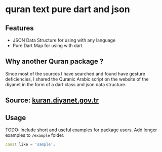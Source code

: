 <!--
This README describes the package. If you publish this package to pub.dev,
this README's contents appear on the landing page for your package.

For information about how to write a good package README, see the guide for
[writing package pages](https://dart.dev/guides/libraries/writing-package-pages).

For general information about developing packages, see the Dart guide for
[creating packages](https://dart.dev/guides/libraries/create-library-packages)
and the Flutter guide for
[developing packages and plugins](https://flutter.dev/developing-packages).
-->

# quran text pure dart and json 

## Features
- JSON Data Structure for using with any language
- Pure Dart Map for using with dart

## Why another Quran package ? 
Since most of the sources I have searched and found have gesture deficiencies, I shared the Quranic Arabic script on the website of the diyanet in the form of a dart class and json data structure.

## Source: [kuran.diyanet.gov.tr](https://kuran.diyanet.gov.tr)

## Usage

TODO: Include short and useful examples for package users. Add longer examples
to `/example` folder.

```dart
const like = 'sample';
```
